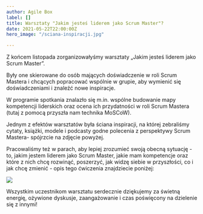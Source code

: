 ```yaml
---
author: Agile Box
label: []
title: Warsztaty "Jakim jesteś liderem jako Scrum Master"?
date: 2021-05-22T22:00:00Z
hero_image: "/sciana-inspiracji.jpg"

---
```

Z końcem listopada zorganizowałyśmy  warsztaty „Jakim jesteś liderem jako Scrum Master”.

Były one skierowane do osób mających doświadczenie w roli Scrum Mastera i chcących popracować wspólnie w grupie, aby wymienić się doświadczeniami i znaleźć nowe inspiracje.

W programie spotkania znalazło się m.in. wspólne budowanie mapy kompetencji liderskich oraz ocena ich przydatności w roli Scrum Mastera (tutaj z pomocą przyszła nam technika MoSCoW). 

Jednym z efektów warsztatów była ściana inspiracji, na której zebraliśmy cytaty, książki, modele i podcasty godne polecenia z perspektywy Scrum Mastera- spójrzcie na zdjęcie powyżej.

Pracowaliśmy też w parach, aby lepiej zrozumieć swoją obecną sytuację - to, jakim jestem liderem jako Scrum Master, jakie mam kompetencje oraz które z nich chcę rozwinąć, poszerzyć, jak widzę siebie w przyszłości, co i jak chcę zmienić - opis tego ćwiczenia znajdziecie poniżej: 

![](/sesja-w-parach.png)

Wszystkim uczestnikom warsztatu serdecznie dziękujemy za świetną energię, ożywione dyskusje, zaangażowanie i czas poświęcony na dzielenie się z innymi!